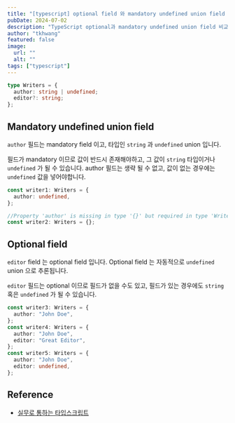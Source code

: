 ```yaml
---
title: "[typescript] optional field 와 mandatory undefined union field 의 차이점"
pubDate: 2024-07-02
description: "TypeScript optional과 mandatory undefined union field 비교"
author: "tkhwang"
featured: false
image:
  url: ""
  alt: ""
tags: ["typescript"]
---
```


```typescript
type Writers = {
  author: string | undefined;
  editor?: string;
};
```

## Mandatory undefined union field

`author` 필드는 mandatory field 이고, 타입인 `string` 과 `undefined` union 입니다.

필드가 mandatory 이므로 값이 반드시 존재해야하고, 그 값이 `string` 타입이거나 `undefined` 가 될 수 있습니다.
author 필드는 생략 될 수 없고, 값이 없는 경우에는 `undefined` 값을 넣어야합니다.

```typescript
const writer1: Writers = {
  author: undefined,
};

//Property 'author' is missing in type '{}' but required in type 'Writers'.(2741)
const writer2: Writers = {};
```

## Optional field

`editor` field 는 optional field 입니다. Optional field 는 자동적으로 `undefined` union 으로 추론됩니다.

`editor` 필드는 optional 이므로 필드가 없을 수도 있고, 필드가 있는 경우에도 `string` 혹은 `undefined` 가 될 수 있습니다.

```typescript
const writer3: Writers = {
  author: "John Doe",
};
const writer4: Writers = {
  author: "John Doe",
  editor: "Great Editor",
};
const writer5: Writers = {
  author: "John Doe",
  editor: undefined,
};
```

## Reference

- [실무로 통하는 타입스크립트](https://www.aladin.co.kr/shop/wproduct.aspx?ItemId=341765327)
